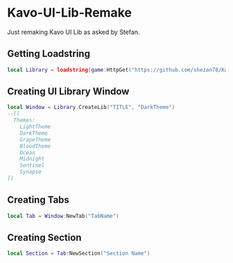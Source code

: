 # Kavo-UI-Lib-Remake
Just remaking Kavo UI Lib as asked by Stefan.

## Getting Loadstring
```lua
local Library = loadstring(game:HttpGet("https://github.com/shezan78/Kavo-UI-Lib-Remake/blob/main/Kavo%20UI%20Library%20main%20source.lua"))()
```

## Creating UI Library Window
```lua
local Window = Library.CreateLib("TITLE", "DarkTheme")
--[[
  Themes:
    LightTheme
    DarkTheme
    GrapeTheme
    BloodTheme
    Ocean
    Midnight
    Sentinel
    Synapse
]]
```

## Creating Tabs
```lua
local Tab = Window:NewTab("TabName")
```

## Creating Section
```lua
local Section = Tab:NewSection("Section Name")
```
